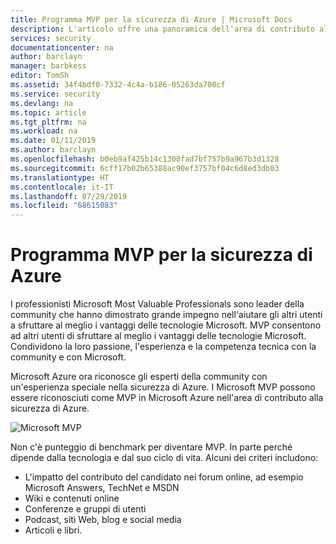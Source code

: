 ```yaml
---
title: Programma MVP per la sicurezza di Azure | Microsoft Docs
description: L'articolo offre una panoramica dell'area di contributo alla sicurezza di Azure nel programma MVP.
services: security
documentationcenter: na
author: barclayn
manager: barbkess
editor: TomSh
ms.assetid: 34f4bdf0-7332-4c4a-b186-05263da700cf
ms.service: security
ms.devlang: na
ms.topic: article
ms.tgt_pltfrm: na
ms.workload: na
ms.date: 01/11/2019
ms.author: barclayn
ms.openlocfilehash: b0eb9af425b14c1300fad7bf757b9a967b3d1328
ms.sourcegitcommit: 6cff17b02b65388ac90ef3757bf04c6d8ed3db03
ms.translationtype: HT
ms.contentlocale: it-IT
ms.lasthandoff: 07/29/2019
ms.locfileid: "68615083"
---
```

# <a name="azure-security-mvp-program"></a>Programma MVP per la sicurezza di Azure

I professionisti Microsoft Most Valuable Professionals sono leader della community che hanno dimostrato grande impegno nell'aiutare gli altri utenti a sfruttare al meglio i vantaggi delle tecnologie Microsoft. MVP consentono ad altri utenti di sfruttare al meglio i vantaggi delle tecnologie Microsoft. Condividono la loro passione, l'esperienza e la competenza tecnica con la community e con Microsoft.

Microsoft Azure ora riconosce gli esperti della community con un'esperienza speciale nella sicurezza di Azure. I Microsoft MVP possono essere riconosciuti come MVP in Microsoft Azure nell'area di contributo alla sicurezza di Azure.

![Microsoft MVP](./media/mvp/azure-security-mvp-fig1.png)

Non c'è punteggio di benchmark per diventare MVP. In parte perché dipende dalla tecnologia e dal suo ciclo di vita. Alcuni dei criteri includono:

- L'impatto del contributo del candidato nei forum online, ad esempio Microsoft Answers, TechNet e MSDN
- Wiki e contenuti online
- Conferenze e gruppi di utenti
- Podcast, siti Web, blog e social media
- Articoli e libri.
